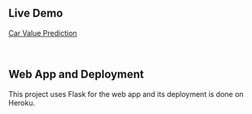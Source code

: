 
## Live Demo

<a href="https://predict-car-value.herokuapp.com/">Car Value Prediction</a>

  <br>

## Web App and Deployment

This project uses Flask for the web app and its deployment is done on Heroku.

